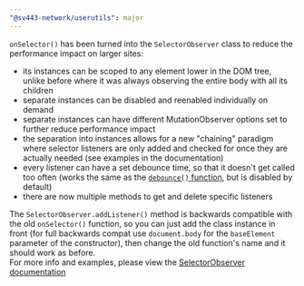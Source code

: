 ```yaml
---
"@sv443-network/userutils": major
---
```


`onSelector()` has been turned into the `SelectorObserver` class to reduce the performance impact on larger sites:
- its instances can be scoped to any element lower in the DOM tree, unlike before where it was always observing the entire body with all its children
- separate instances can be disabled and reenabled individually on demand
- separate instances can have different MutationObserver options set to further reduce performance impact
- the separation into instances allows for a new "chaining" paradigm where selector listeners are only added and checked for once they are actually needed (see examples in the documentation)
- every listener can have a set debounce time, so that it doesn't get called too often (works the same as the [`debounce()` function](https://github.com/Sv443-Network/UserUtils/blob/main/README.md#debounce), but is disabled by default)
- there are now multiple methods to get and delete specific listeners
  
The `SelectorObserver.addListener()` method is backwards compatible with the old `onSelector()` function, so you can just add the class instance in front (for full backwards compat use `document.body` for the `baseElement` parameter of the constructor), then change the old function's name and it should work as before.  
For more info and examples, please view the [SelectorObserver documentation](https://github.com/Sv443-Network/UserUtils/blob/main/README.md#selectorobserver)  
